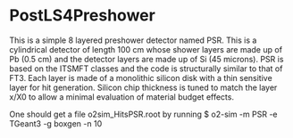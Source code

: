 <!-- doxy
\page refDetectorsUpgradesALICE3FT3 EndCaps
/doxy -->

# PostLS4Preshower

This is a simple 8 layered preshower detector named PSR. This is a cylindrical detector of length 100 cm whose shower layers are made up of Pb (0.5 cm) and the detector layers are made up of Si (45 microns). PSR is based on the ITSMFT classes and the code is structurally similar to that of FT3. Each layer is made of a monolithic silicon disk with a thin sensitive layer for hit generation. Silicon chip thickness is tuned to match the layer x/X0 to allow a minimal evaluation of material budget effects.

One should get a file o2sim_HitsPSR.root by running
$ o2-sim -m PSR -e TGeant3 -g boxgen -n 10

<!-- doxy
/doxy -->
